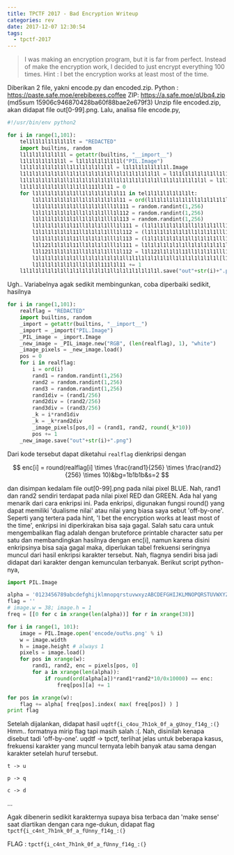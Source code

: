 ```yaml
---
title: TPCTF 2017 - Bad Encryption Writeup
categories: rev
date: 2017-12-07 12:30:54
tags:
  - tpctf-2017
---
```


> I was making an encryption program, but it is far from perfect. Instead of make the encryption work, I decided to just encrypt everything 100 times. Hint : I bet the encryption works at least most of the time.

Diberikan 2 file, yakni encode.py dan encoded.zip. Python : https://paste.safe.moe/erebibexes.coffee ZIP: https://a.safe.moe/qUbq4.zip (md5sum 15906c946870428ba60f88bae2e679f3) Unzip file encoded.zip, akan didapat file out[0-99].png. Lalu, analisa file encode.py,

```python
#!/usr/bin/env python2

for i in range(1,101):
    tel1l1l1l1l1l1l1lt = "REDACTED"
    import builtins, random
    l1l1l1l1l1l1l1l = getattr(builtins, "__import__")
    l1l1l1l1l1l1l1l = l1l1l1l1l1l1l1l("PIL.Image")
    l1l1l1l1l1l1l1ll1l1l1l1l1l1l1l = l1l1l1l1l1l1l1l.Image
    l1l1l1l1l1l1l1ll1l1l1l1l1l1l1ll1l1l1l1l1l1l1l = l1l1l1l1l1l1l1ll1l1l1l1l1l1l1l.new("RGB", (len(tel1l1l1l1l1l1l1lt), 1), "white")
    l1l1l1l1l1l1l1ll1l1l1l1l1l1l1ll1l1l1l1l1l1l1ll1l1l1l1l1l1l1l = l1l1l1l1l1l1l1ll1l1l1l1l1l1l1ll1l1l1l1l1l1l1l.load()
    l1l1l1l1l1l1l1ll1l1l1l111l1l11 = 0
    for l1l1l1l1l1l1l1ll1l1l1l1l1l1l11 in tel1l1l1l1l1l1l1lt:
        l1l1l1l1l1l1l1ll1l1l1l1l1l1l11 = ord(l1l1l1l1l1l1l1ll1l1l1l1l1l1l11)
        l1l1l1l1l1l1l1ll1l1l1l1lll1l111 = random.randint(1,256)
        l1l1l1l1l1l1l1ll1l1l1l1lll1l112 = random.randint(1,256)
        l1l1l1l1l1l1l1ll1l1l1l1lll1l113 = random.randint(1,256)
        l1l1l1l1l1l1l11ll1l1l1l1lll1l111 = (l1l1l1l1l1l1l1ll1l1l1l1lll1l111/256)
        l1l1l1l1l1l1l11ll1l1l1l1lll1l112 = (l1l1l1l1l1l1l1ll1l1l1l1lll1l112/256)
        l1l1l1l1l1l1l11ll1l1l1l1lll1l113 = (l1l1l1l1l1l1l1ll1l1l1l1lll1l113/256)
        l1l121l1l1l1l11ll1l1l1l1lll1l111 = l1l1l1l1l1l1l1ll1l1l1l1l1l1l11*l1l1l1l1l1l1l11ll1l1l1l1lll1l111
        l1l121l1l1l1l11ll1l1l1l1lll1l112 = l1l121l1l1l1l11ll1l1l1l1lll1l111*l1l1l1l1l1l1l11ll1l1l1l1lll1l112
        l1l1l1l1l1l1l1ll1l1l1l1l1l1l1ll1l1l1l1l1l1l1ll1l1l1l1l1l1l1l[l1l1l1l1l1l1l1ll1l1l1l111l1l11,0] = (l1l1l1l1l1l1l1ll1l1l1l1lll1l111, l1l1l1l1l1l1l1ll1l1l1l1lll1l112, round(l1l121l1l1l1l11ll1l1l1l1lll1l112*10))
        l1l1l1l1l1l1l1ll1l1l1l111l1l11 += 1
    l1l1l1l1l1l1l1ll1l1l1l1l1l1l1ll1l1l1l1l1l1l1l.save("out"+str(i)+".png")
```

Ugh.. Variabelnya agak sedikit membingunkan, coba diperbaiki sedikit, hasilnya

```python
for i in range(1,101):
    realflag = "REDACTED"
    import builtins, random
    _import = getattr(builtins, "__import__")
    _import = _import("PIL.Image")
    _PIL_image = _import.Image
    _new_image = _PIL_image.new("RGB", (len(realflag), 1), "white")
    _image_pixels = _new_image.load()
    pos = 0
    for i in realflag:
        i = ord(i)
        rand1 = random.randint(1,256)
        rand2 = random.randint(1,256)
        rand3 = random.randint(1,256)
        rand1div = (rand1/256)
        rand2div = (rand2/256)
        rand3div = (rand3/256)
        _k = i*rand1div
        _k = _k*rand2div
        _image_pixels[pos,0] = (rand1, rand2, round(_k*10))
        pos += 1
    _new_image.save("out"+str(i)+".png")
```

Dari kode tersebut dapat diketahui `realflag` dienkripsi dengan

$$ enc[i] = round(realflag[i] \times \frac{rand1}{256} \times \frac{rand2}{256} \times 10)&bg=1b1b1b&s=2 $$

dan disimpan kedalam file out[0-99].png pada nilai pixel BLUE. Nah, rand1 dan rand2 sendiri terdapat pada nilai pixel RED dan GREEN. Ada hal yang menarik dari cara enkripsi ini. Pada enkripsi, digunakan fungsi round() yang dapat memiliki 'dualisme nilai' atau nilai yang biasa saya sebut 'off-by-one'. Seperti yang tertera pada hint, 'I bet the encryption works at least most of the time', enkripsi ini diperkirakan bisa saja gagal. Salah satu cara untuk mengembalikan flag adalah dengan bruteforce printable character satu per satu dan membandingkan hasilnya dengan enc[i], namun karena disini enkripsinya bisa saja gagal maka, diperlukan tabel frekuensi seringnya muncul dari hasil enkripsi karakter tersebut. Nah, flagnya sendiri bisa jadi didapat dari karakter dengan kemunculan terbanyak. Berikut script python-nya,

```python
import PIL.Image

alpha = '0123456789abcdefghijklmnopqrstuvwxyzABCDEFGHIJKLMNOPQRSTUVWXYZ{}_!@#$%^&*()_+:;[]|<>,./?'
flag = ''
# image.w = 38; image.h = 1
freq = [[0 for c in xrange(len(alpha))] for r in xrange(38)]

for i in range(1, 101):
    image = PIL.Image.open('encode/out%s.png' % i)
    w = image.width
    h = image.height # always 1
    pixels = image.load()
    for pos in xrange(w):
        rand1, rand2, enc = pixels[pos, 0]
        for a in xrange(len(alpha)):
            if round(ord(alpha[a])*rand1*rand2*10/0x10000) == enc:
                freq[pos][a] += 1

for pos in xrange(w):
    flag += alpha[ freq[pos].index( max( freq[pos]) ) ]
print flag
```

Setelah dijalankan, didapat hasil `uqdtf{i_c4ou_7h1ok_0f_a_gUnoy_f14g_:(}` Hmm.. formatnya mirip flag tapi masih salah :(. Nah, disinilah kenapa disebut tadi 'off-by-one'. uqdtf -> tpctf, terlihat jelas untuk beberapa kasus, frekuensi karakter yang muncul ternyata lebih banyak atau sama dengan karakter setelah huruf tersebut.

`t -> u`

`p -> q`

`c -> d`

...

Agak dibenerin sedikit karakternya supaya bisa terbaca dan 'make sense' saat diartikan dengan cara nge-dukun, didapat flag `tpctf{i_c4nt_7h1nk_0f_a_fUnny_f14g_:(}`

FLAG : `tpctf{i_c4nt_7h1nk_0f_a_fUnny_f14g_:(}`